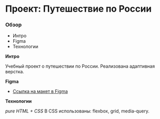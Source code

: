# Проект: Путешествие по России

### Обзор
* Интро
* Figma
* Технологии

**Интро**

Учебный проект о путешествии по России. Реализована адаптивная верстка. 


**Figma**

* [Ссылка на макет в Figma](https://www.figma.com/file/5S2WSbEFL6awjVWJ0NWL8Q/Sprint-3_-Russia-_-desktop-mobile?node-id=28503%3A0)

**Технологии**

*pure HTML + CSS*
В CSS использованы: flexbox, grid, media-query.

